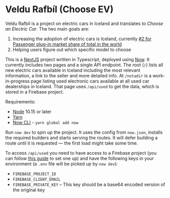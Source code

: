 # Veldu Rafbíl (Choose EV)

Veldu Rafbíl is a project on electric cars in Iceland and translates to _Choose an Electric Car_. The two main goals are:

1. Increasing the adoption of electric cars is Iceland, currently [#2 for Passenger plug-in market share of total in the world](https://en.wikipedia.org/wiki/Electric_car_use_by_country)
2. Helping users figure out which specific model to choose

This is a [NextJS](https://nextjs.org) project written in Typescript, deployed using [Now](http://now.sh). It currently includes two pages and a single API endpoint. The root (`/`) lists all new electric cars available in Iceland including the most relevant information, a link to the seller and more detailed info. At `/notadir` is a work-in-progress page listing used electronic cars available at all used car dealerships in Iceland. That page uses `/api/used` to get the data, which is stored in a Firebase project.

Requirements:

- [Node](https://nodejs.org/) 10.15 or later
- [Yarn](https://yarnpkg.com)
- [Now CLI](https://zeit.co/download) - `yarn global add now`

Run `now dev` to spin up the project. It uses the config from `now.json`, installs the required builders and starts serving the routes. It will defer building a route until it is requested — the first load might take some time.

To access `/api/used` you need to have access to a Firebase project (you can follow [this guide](https://firebase.google.com/docs/web/setup) to set one up) and have the following keys in your environment (a `.env` file will be picked up by `now dev`):

- `FIREBASE_PROJECT_ID`
- `FIREBASE_CLIENT_EMAIL`
- `FIREBASE_PRIVATE_KEY` – This key should be a base64 encoded version of the original key
